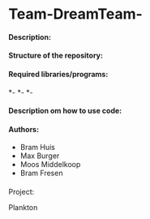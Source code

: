 # Team-DreamTeam-

#### Description:

#### Structure of the repository:


#### Required libraries/programs:
*-
*-
*-

#### Description om how to use code:

#### Authors:

+ Bram Huis
+ Max Burger
+ Moos Middelkoop
+ Bram Fresen

####
Project: 

Plankton
